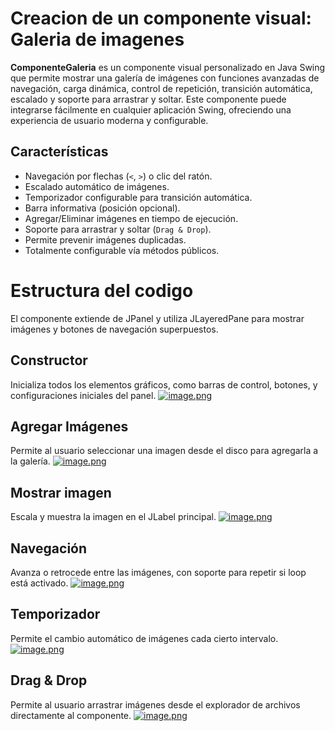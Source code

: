 # Creacion de un componente visual: Galeria de imagenes
**ComponenteGaleria** es un componente visual personalizado en Java Swing que permite mostrar una galería de imágenes con funciones avanzadas de navegación, carga dinámica, control de repetición, transición automática, escalado y soporte para arrastrar y soltar.
Este componente puede integrarse fácilmente en cualquier aplicación Swing, ofreciendo una experiencia de usuario moderna y configurable.

##  Características

- Navegación por flechas (`<`, `>`) o clic del ratón.
- Escalado automático de imágenes.
- Temporizador configurable para transición automática.
- Barra informativa (posición opcional).
- Agregar/Eliminar imágenes en tiempo de ejecución.
- Soporte para arrastrar y soltar (`Drag & Drop`).
- Permite prevenir imágenes duplicadas.
- Totalmente configurable vía métodos públicos.

# Estructura del codigo

El componente extiende de JPanel y utiliza JLayeredPane para mostrar imágenes y botones de navegación superpuestos.
## Constructor
Inicializa todos los elementos gráficos, como barras de control, botones, y configuraciones iniciales del panel.
[![image.png](https://i.postimg.cc/J0ySdn9s/image.png)](https://postimg.cc/0Kstz85v)

## Agregar Imágenes
Permite al usuario seleccionar una imagen desde el disco para agregarla a la galería.
[![image.png](https://i.postimg.cc/pL04xKRm/image.png)](https://postimg.cc/tsx2NZ1b)

## Mostrar imagen
Escala y muestra la imagen en el JLabel principal.
[![image.png](https://i.postimg.cc/Y25pBK85/image.png)](https://postimg.cc/nM18qWy2)

## Navegación
Avanza o retrocede entre las imágenes, con soporte para repetir si loop está activado.
[![image.png](https://i.postimg.cc/mkG6VwN5/image.png)](https://postimg.cc/LYNT8jWt)

## Temporizador
Permite el cambio automático de imágenes cada cierto intervalo.
[![image.png](https://i.postimg.cc/Z5D7XZx3/image.png)](https://postimg.cc/JsZ5Bfg4)

## Drag & Drop
Permite al usuario arrastrar imágenes desde el explorador de archivos directamente al componente.
[![image.png](https://i.postimg.cc/5tC3Gz0d/image.png)](https://postimg.cc/QBj1KH10)


